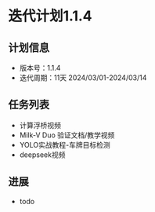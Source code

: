 # 迭代计划1.1.4

## 计划信息

- 版本号：1.1.4
- 迭代周期：11天 2024/03/01-2024/03/14

## 任务列表

- 计算浮桥视频 
- Milk-V Duo 验证文档/教学视频
- YOLO实战教程-车牌目标检测
- deepseek视频


## 进展

- todo
